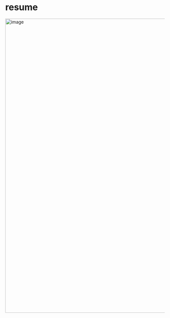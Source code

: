 # resume
<img width="724" height="931" alt="image" src="https://github.com/user-attachments/assets/5eb1bb3a-a9ac-446f-8547-7b2c9119734c" />

